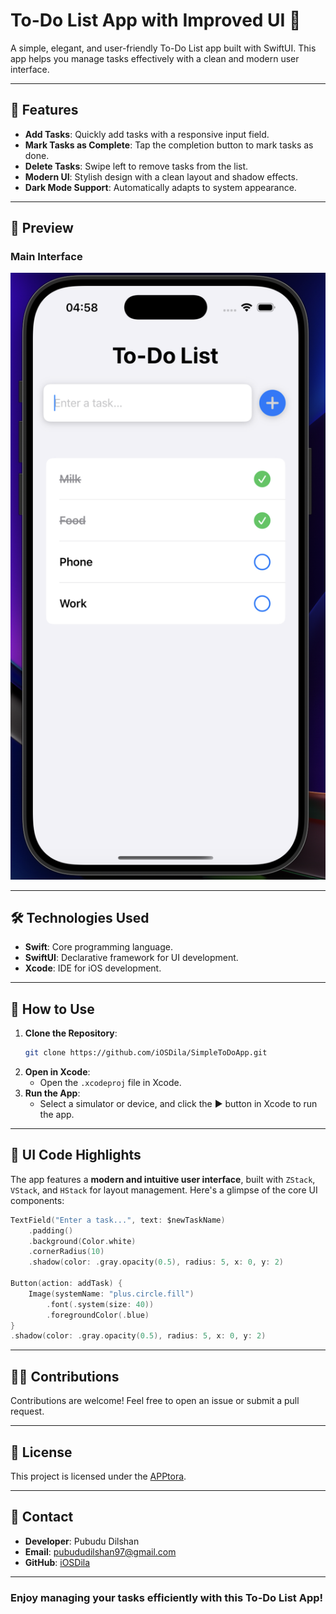 
# To-Do List App with Improved UI 🌟

A simple, elegant, and user-friendly To-Do List app built with SwiftUI. This app helps you manage tasks effectively with a clean and modern user interface.

---

## 🚀 Features

- **Add Tasks**: Quickly add tasks with a responsive input field.
- **Mark Tasks as Complete**: Tap the completion button to mark tasks as done.
- **Delete Tasks**: Swipe left to remove tasks from the list.
- **Modern UI**: Stylish design with a clean layout and shadow effects.
- **Dark Mode Support**: Automatically adapts to system appearance.

---

## 📸 Preview

### **Main Interface**

![App Preview](app_preview_image.png)

---

## 🛠️ Technologies Used

- **Swift**: Core programming language.
- **SwiftUI**: Declarative framework for UI development.
- **Xcode**: IDE for iOS development.

---

## 📝 How to Use

1. **Clone the Repository**:
   ```bash
   git clone https://github.com/iOSDila/SimpleToDoApp.git
   ```
2. **Open in Xcode**:
   - Open the `.xcodeproj` file in Xcode.
3. **Run the App**:
   - Select a simulator or device, and click the ▶️ button in Xcode to run the app.

---

## 🎨 UI Code Highlights

The app features a **modern and intuitive user interface**, built with `ZStack`, `VStack`, and `HStack` for layout management. Here's a glimpse of the core UI components:

```swift
TextField("Enter a task...", text: $newTaskName)
    .padding()
    .background(Color.white)
    .cornerRadius(10)
    .shadow(color: .gray.opacity(0.5), radius: 5, x: 0, y: 2)

Button(action: addTask) {
    Image(systemName: "plus.circle.fill")
        .font(.system(size: 40))
        .foregroundColor(.blue)
}
.shadow(color: .gray.opacity(0.5), radius: 5, x: 0, y: 2)
```

---

## 👩‍💻 Contributions

Contributions are welcome! Feel free to open an issue or submit a pull request.

---

## 📜 License

This project is licensed under the [APPtora](LICENSE).

---

## 💬 Contact

- **Developer**: Pubudu Dilshan 
- **Email**: pubududilshan97@gmail.com
- **GitHub**: [iOSDila](https://github.com/iOSDila)

---

### **Enjoy managing your tasks efficiently with this To-Do List App!**

